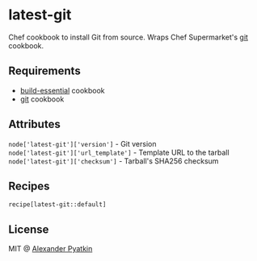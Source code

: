 # latest-git
Chef cookbook to install Git from source. Wraps Chef Supermarket's [git](https://supermarket.chef.io/cookbooks/git) cookbook.

## Requirements
 - [build-essential](https://supermarket.chef.io/cookbooks/build-essential) cookbook
 - [git](https://supermarket.chef.io/cookbooks/git) cookbook

## Attributes
`node['latest-git']['version']` - Git version  
`node['latest-git']['url_template']` - Template URL to the tarball  
`node['latest-git']['checksum']` - Tarball's SHA256 checksum

## Recipes
`recipe[latest-git::default]`

## License
MIT @ [Alexander Pyatkin](https://github.com/aspyatkin)
